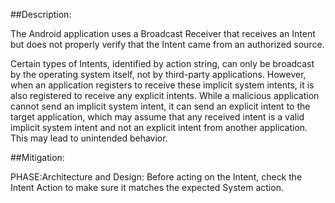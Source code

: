 ##Description:

The Android application uses a Broadcast Receiver that receives an Intent but does not properly verify that the Intent came from an authorized source.

Certain types of Intents, identified by action string, can only be broadcast by the operating system itself, not by third-party applications. However, when an application registers to receive these implicit system intents, it is also registered to receive any explicit intents. While a malicious application cannot send an implicit system intent, it can send an explicit intent to the target application, which may assume that any received intent is a valid implicit system intent and not an explicit intent from another application. This may lead to unintended behavior.

##Mitigation:


PHASE:Architecture and Design:
Before acting on the Intent, check the Intent Action to make sure it matches the expected System action.


